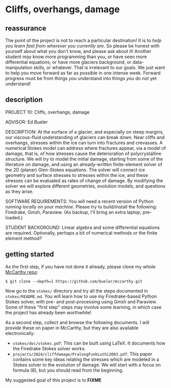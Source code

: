 # Cliffs, overhangs, damage

## reassurance

The point of the project is not to reach a particular destination!  It is to _help you learn fast from wherever you currently are_.  So please be honest with yourself about what you don't know, and please ask about it!  Another student may know more programming than you, or have seen more differential equations, or have more glaciers background, or data-manipulation skills, or whatever.  That is irrelevant to our goals.  We just want to help you move forward as far as possible in one intense week.  Forward progress must be from things _you_ understand into things _you_ do not yet understand!

## description

PROJECT 10: Cliffs, overhangs, damage

ADVISOR: Ed Bueler

DESCRIPTION:  At the surface of a glacier, and especially on steep margins, our viscous-fluid understanding of glaciers can break down.  Near cliffs and overhangs, stresses within the ice can turn into fractures and crevasses.  A numerical Stokes model can address where fractures appear, via a model of damage, that is, of how stresses cause the deterioration of polycrystalline structure.  We will try to model the initial damage, starting from some of the literature on damage, and using an already-written finite-element solver of the 2D (planar) Glen-Stokes equations.  The solver will connect ice geometry and surface stresses to stresses within the ice, and these stresses can be evaluated as rates of change of damage.  By modifying the solver we will explore different geometries, evolution models, and questions as they arise.

SOFTWARE REQUIREMENTS: You will need a recent version of Python _running locally on your machine_.  Please try to build/install the following: Firedrake, Gmsh, Paraview.  (As backup, I'll bring an extra laptop, pre-loaded.)

STUDENT BACKGROUND: Linear algebra and some differential equations are required.  Optionally, perhaps a bit of numerical methods or the finite element method?

## getting started

As the first step, if you have not done it already, please clone my whole [McCarthy repo](https://github.com/bueler/mccarthy):

    $ git clone --depth=1 https://github.com/bueler/mccarthy.git

Now go to the `stokes/` directory and try all the steps documented in `stokes/README.md`.  You will learn how to use my Firedrake-based Python Stokes solver, with pre- and post-processing using Gmsh and Paraview.  Some of these "first step" steps may involve some learning, in which case the project has already been worthwhile!

As a second step, collect and browse the following documents.  I will provide these on paper in McCarthy, but they are also available electronically:

  * `stokes/doc/stokes.pdf`:  This can be built using LaTeX.  It documents how the Firedrake Stokes solver works.
  * `projects/2024/cliffdamage/PralongFunkLuthi2003.pdf`:  This paper contains some key ideas relating the stresses which are modeled in a Stokes solver to the evolution of damage.  We will start with a focus on formula (8), but you should read from the beginning.

My suggested goal of this project is to **FIXME**